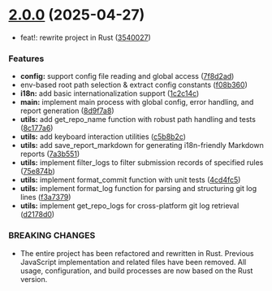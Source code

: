 # [2.0.0](https://github.com/analyticsjs/git-commit-analytics/compare/v1.5.1...v2.0.0) (2025-04-27)


* feat!: rewrite project in Rust ([3540027](https://github.com/analyticsjs/git-commit-analytics/commit/3540027a75cef19fa4a804391fd34bdb305a9d5f))


### Features

* **config:** support config file reading and global access ([7f8d2ad](https://github.com/analyticsjs/git-commit-analytics/commit/7f8d2adc7749329905230f7e443f515213c5d8b0))
* env-based root path selection & extract config constants ([f08b360](https://github.com/analyticsjs/git-commit-analytics/commit/f08b3607beb232277f427654fec310a8897b2df7))
* **i18n:** add basic internationalization support ([1c2c14c](https://github.com/analyticsjs/git-commit-analytics/commit/1c2c14cdceb3d6d4d86f9b9d89f9acc8ab9bd1e8))
* **main:** implement main process with global config, error handling, and report generation ([8d9f7a8](https://github.com/analyticsjs/git-commit-analytics/commit/8d9f7a8f31e9a56a8726beed8c6c41e8c92e5963))
* **utils:** add get_repo_name function with robust path handling and tests ([8c177a6](https://github.com/analyticsjs/git-commit-analytics/commit/8c177a6e699110eecdc5287d060da3a6fb23652e))
* **utils:** add keyboard interaction utilities ([c5b8b2c](https://github.com/analyticsjs/git-commit-analytics/commit/c5b8b2c1ba4a4ecc1e8f2862f6d894bd84eefc38))
* **utils:** add save_report_markdown for generating i18n-friendly Markdown reports ([7a3b551](https://github.com/analyticsjs/git-commit-analytics/commit/7a3b55107f2890425c6d83c8d8a4a67d924be026))
* **utils:** implement filter_logs to filter submission records of specified rules ([75e874b](https://github.com/analyticsjs/git-commit-analytics/commit/75e874b87a7578cf9941a350ebf8e97a1f4380d7))
* **utils:** implement format_commit function with unit tests ([4cd4fc5](https://github.com/analyticsjs/git-commit-analytics/commit/4cd4fc5b4d04d61655310784f8eb1543706a4b26))
* **utils:** implement format_log function for parsing and structuring git log lines ([f3a7379](https://github.com/analyticsjs/git-commit-analytics/commit/f3a737954fc65a3e1d45f48cea1085dcb7cb7bae))
* **utils:** implement get_repo_logs for cross-platform git log retrieval ([d2178d0](https://github.com/analyticsjs/git-commit-analytics/commit/d2178d026f85ed050c596b5e7000a73ea5bbd603))


### BREAKING CHANGES

* The entire project has been refactored and rewritten in Rust.
Previous JavaScript implementation and related files have been removed.
All usage, configuration, and build processes are now based on the Rust version.
